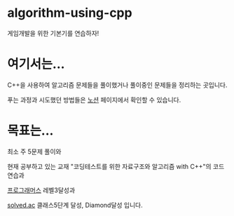 # algorithm-using-cpp
게임개발을 위한 기본기를 연습하자!


# 여기서는...

C++을 사용하여 알고리즘 문제들을 풀이했거나 풀이중인 문제들을 정리하는 곳입니다.

푸는 과정과 시도했던 방법들은 [노션](https://glimmer-fireplace-3ae.notion.site/C-a973ac5a57584eb1bd59d3350902a122) 페이지에서 확인할 수 있습니다.



# 목표는... 

최소 주 5문제 풀이와

현재 공부하고 있는 교재 "코딩테스트를 위한 자료구조와 알고리즘 with C++"의 코드 연습과

[프로그래머스](https://programmers.co.kr/) 레벨3달성과

[solved.ac](https://solved.ac/problems/level) 클래스5단계 달성,  Diamond달성 입니다.

